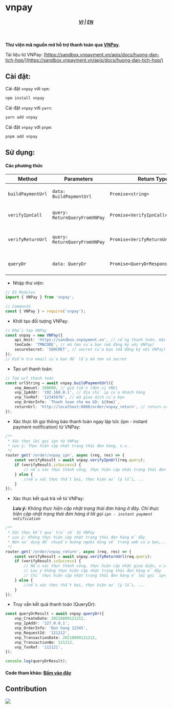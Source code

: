 # vnpay

<div style="text-align: center;">
    <h5>
        <a href="./README.md">VI</a>
        |
        <a href="./README_en-US.md">EN</a>
    </h5>
</div>
<br/>

<strong>Thư viện mã nguồn mở hỗ trợ thanh toán qua [VNPay](https://vnpay.vn).</strong>

Tài liệu từ VNPay: [https://sandbox.vnpayment.vn/apis/docs/huong-dan-tich-hop/](https://sandbox.vnpayment.vn/apis/docs/huong-dan-tich-hop/)

## Cài đặt:

Cài đặt `vnpay` với `npm`:

```bash
npm install vnpay
```

Cài đặt `vnpay` với `yarn`:

```bash
yarn add vnpay
```

Cài đặt `vnpay` với `pnpm`:

```bash
pnpm add vnpay
```

## Sử dụng:

#### Các phương thức

| Method            | Parameters                    | Return Type                         | Description                      |
| ----------------- | ----------------------------- | ----------------------------------- | -------------------------------- |
| `buildPaymentUrl` | `data: BuildPaymentUrl`       | `Promise<string>`                   | Tạo đường dẫn thanh toán         |
| `verifyIpnCall`   | `query: ReturnQueryFromVNPay` | `Promise<VerifyIpnCall>`            | Xác thực lời gọi ipn từ VNPay    |
| `verifyReturnUrl` | `query: ReturnQueryFromVNPay` | `Promise<VerifyReturnUrl>`          | Xác thực kết quả trả về từ VNPay |
| `queryDr`         | `data: QueryDr`               | `Promise<QueryDrResponseFromVNPay>` | Truy vấn kết quả giao dịch       |

-   Nhập thư viện:

```typescript
// ES Modules
import { VNPay } from 'vnpay';

// CommonJS
const { VNPay } = require('vnpay');
```

-   Khởi tạo đối tượng VNPay:

```typescript
// Khởi tạo VNPay
const vnpay = new VNPay({
    api_Host: 'https://sandbox.vnpayment.vn', // cổng thanh toán, mặc định là sandbox
    tmnCode: 'TMNCODE', // mã tmn của bạn (mã đăng ký với VNPay)
    secureSecret: 'SERCRET', // secret của bạn (mã đăng ký với VNPay)
});
// Kiểm tra email của bạn để lấy mã tmn và secret
```

-   Tạo url thanh toán:

```typescript
// Tạo url thanh toán
const urlString = await vnpay.buildPaymentUrl({
    vnp_Amount: 100000, // giá tiền (đơn vị VND)
    vnp_IpAddr: '192.168.0.1', // địa chỉ ip của khách hàng
    vnp_TxnRef: '12345678', // mã giao dịch của bạn
    vnp_OrderInfo: `Thanh toan cho ma GD: ${tnx}`,
    returnUrl: 'http://localhost:8888/order/vnpay_return', // return url
});
```

-   Xác thực lời gọi thông báo thanh toán ngay lập tức (ipn - instant payment notification) từ VNPay:

```typescript
/**
 * Xác thực lời gọi ipn từ VNPay
 * Lưu ý: Thực hiện cập nhật trạng thái đơn hàng, v.v..
 */
router.get('/order/vnpay_ipn', async (req, res) => {
    const verifyResult = await vnpay.verifyIpnUrl(req.query);
    if (verifyResult.isSuccess) {
        // nếu xác thực thành công, thực hiện cập nhật trạng thái đơn hàng, ...
    } else {
        //nếu xác thực thất bại, thực hiện xử lý lỗi, ...
    }
});
```

-   Xác thực kết quả trả về từ VNPay:

    _**Lưu ý:** Không thực hiện cập nhật trạng thái đơn hàng ở đây. Chỉ thực hiện cập nhật trạng thái đơn hàng ở lời gọi `ipn - instant payment notification`_

```typescript
/**
 * Xác thực kết quả trả về từ VNPay
 * Lưu ý: Không thực hiện cập nhật trạng thái đơn hàng ở đây
 * Nên sử dụng để chuyển hướng người dùng về trang web của bạn,...
 */
router.get('/order/vnpay_return', async (req, res) => {
    const verifyResult = await vnpay.verifyReturnUrl(req.query);
    if (verifyResult.isSuccess) {
        // Nếu xác thực thành công, thực hiện cập nhật giao diện, v.v..
        // Lưu ý không thực hiện cập nhật trạng thái đơn hàng ở đây
        // Chỉ thực hiện cập nhật trạng thái đơn hàng ở lời gọi `ipn`
    } else {
        //nếu xác thực thất bại, thực hiện xử lý lỗi, ...
    }
});
```

-   Truy vấn kết quả thanh toán (QueryDr):

```typescript
const queryDrResult = await vnpay.queryDr({
    vnp_CreateDate: 20210809121212,
    vnp_IpAddr: '127.0.0.1',
    vnp_OrderInfo: 'Don hang 12345',
    vnp_RequestId: '121212',
    vnp_TransactionDate: 20210809121212,
    vnp_TransactionNo: 121212,
    vnp_TxnRef: '112121',
});

console.log(queryDrResult);
```

#### Code tham khảo: [Bấm vào đây](https://github.com/lehuygiang28/vnpay/blob/main/example/express.ts)

## Contribution

<a href="https://github.com/lehuygiang28/regex-vietnamese/graphs/contributors">
  <img src="https://contrib.rocks/image?repo=lehuygiang28/vnpay" />
</a>
